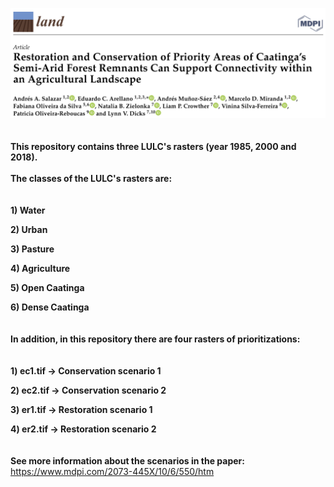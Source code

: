 ![](portada_paper.png)
\
\
\
**This repository contains three LULC's rasters (year 1985, 2000 and 2018).**
\
\
**The classes of the LULC's rasters are:** 
\
\
\
**1) Water**

**2) Urban**

**3) Pasture**

**4) Agriculture**

**5) Open Caatinga**

**6) Dense Caatinga**
\
\
\
**In addition, in this repository there are four rasters of prioritizations:**
\
\
\
**1) ec1.tif -> Conservation scenario 1**

**2) ec2.tif -> Conservation scenario 2**

**3) er1.tif -> Restoration scenario 1**

**4) er2.tif -> Restoration scenario 2**
\
\
\
**See more information about the scenarios in the paper:** https://www.mdpi.com/2073-445X/10/6/550/htm
